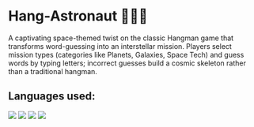 # Hang-Astronaut 👨‍🚀🚀

A captivating space-themed twist on the classic Hangman game that transforms word-guessing into an interstellar mission.
Players select mission types (categories like Planets, Galaxies, Space Tech) and guess words by typing letters; incorrect guesses build a cosmic skeleton rather than a traditional hangman.

## Languages used:
<code><img src="https://img.icons8.com/color/48/000000/html-5--v1.png"/></code>
<code><img src="https://img.icons8.com/color/48/000000/css3.png"/></code>
<code><img src="https://img.icons8.com/color/48/000000/javascript--v1.png"/></code>
<code><img src="https://img.icons8.com/?size=48&id=WoopfRcDj3RF&format=png&color=000000"/></code>

#

